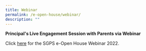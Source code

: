 ```yaml
---
title: Webinar
permalink: /e-open-house/webinar/
description: ""
---
```

**Principal's Live Engagement Session with Parents via Webinar**

Click [here](https://www.youtube.com/watch?v=pK5kssmqoLc) for the SGPS e-Open House Webinar 2022.